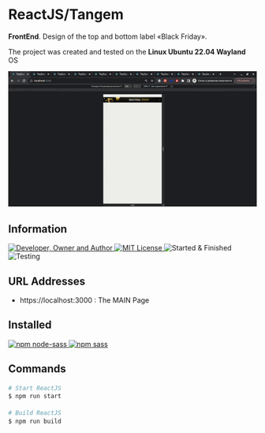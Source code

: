 # ReactJS/Tangem
**FrontEnd**. Design of the top and bottom label «Black Friday».

The project was created and tested on the **Linux Ubuntu 22.04 Wayland** OS

![](result.gif)

## Information
<div id="information" align="left">
  <a href="https://github.com/MoguchiyDD" target="_blank">
    <img alt="Developer, Owner and Author" src="https://img.shields.io/badge/Developer,%20Owner%20and%20Author-МогучийДД%20(MoguchiyDD)-FF4F1E?style=for-the-badge" />
  </a>
  <a href="../../../LICENSE" target="_blank">
    <img alt="MIT License" src="https://img.shields.io/badge/License-MIT%20License-6A1B9A?style=for-the-badge" />
  </a>
  <img alt="Started & Finished" src="https://img.shields.io/badge/Started%20&%20Finished-2023.12.29%20/%202024.01.02-F9A825?style=for-the-badge" />
  <img alt="Testing" src="https://img.shields.io/badge/Testing-Google%20Chrome%20and%20Firefox-2E7D32?style=for-the-badge" />
</div>

## URL Addresses
- https://localhost:3000 : The MAIN Page

## Installed
<div id="installed" align="left">
  <a href="https://www.npmjs.com/package/node-sass" target="_blank">
    <img alt="npm node-sass" src="https://img.shields.io/badge/npm-node--sass-FAFAFA?style=for-the-badge" />
  </a>
  <a href="https://www.npmjs.com/package/sass" target="_blank">
    <img alt="npm sass" src="https://img.shields.io/badge/npm-sass-FAFAFA?style=for-the-badge" />
  </a>
</div>

## Commands
```Bash
# Start ReactJS
$ npm run start

# Build ReactJS
$ npm run build
```
